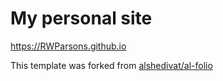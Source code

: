 # My personal site
<https://RWParsons.github.io>

This template was forked from [alshedivat/al-folio](https://github.com/alshedivat/al-folio)
